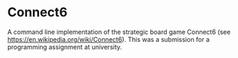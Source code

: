 # Connect6

A command line implementation of the strategic board game Connect6 (see https://en.wikipedia.org/wiki/Connect6).
This was a submission for a programming assignment at university.
